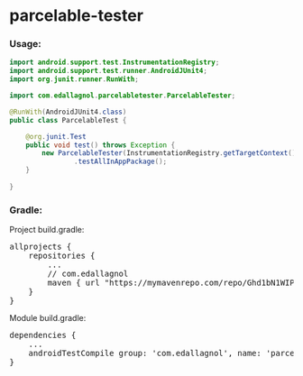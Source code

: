# parcelable-tester


### Usage:

```java
import android.support.test.InstrumentationRegistry;
import android.support.test.runner.AndroidJUnit4;
import org.junit.runner.RunWith;

import com.edallagnol.parcelabletester.ParcelableTester;

@RunWith(AndroidJUnit4.class)
public class ParcelableTest {

	@org.junit.Test
	public void test() throws Exception {
		new ParcelableTester(InstrumentationRegistry.getTargetContext())
				.testAllInAppPackage();
	}
	
}
```

### Gradle:

Project build.gradle:

<pre>
allprojects {
    repositories {
        ...
        // com.edallagnol
        maven { url "https://mymavenrepo.com/repo/Ghd1bN1WIPA0LBBLKxW8/" }
    }
}
</pre>

Module build.gradle:

<pre>
dependencies {
	...
	androidTestCompile group: 'com.edallagnol', name: 'parcelable-tester', version: '0.4'
}
</pre>
